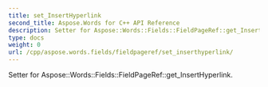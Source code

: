 ```yaml
---
title: set_InsertHyperlink
second_title: Aspose.Words for C++ API Reference
description: Setter for Aspose::Words::Fields::FieldPageRef::get_InsertHyperlink. 
type: docs
weight: 0
url: /cpp/aspose.words.fields/fieldpageref/set_inserthyperlink/
---
```


Setter for Aspose::Words::Fields::FieldPageRef::get_InsertHyperlink. 

